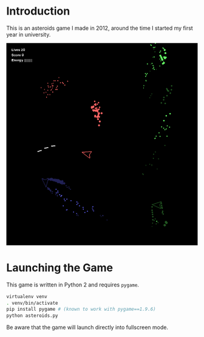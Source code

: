 # Introduction

This is an asteroids game I made in 2012, around the time I started my first year in university.

![gameplay-screenshot](gameplay-screenshot.png)

# Launching the Game

This game is written in Python 2 and requires `pygame`.

```bash
virtualenv venv
. venv/bin/activate
pip install pygame # (known to work with pygame==1.9.6)
python asteroids.py
```

Be aware that the game will launch directly into fullscreen mode.
